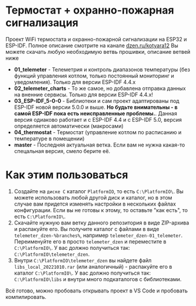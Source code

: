 # Термостат + охранно-пожарная сигнализация

Проект WiFi термостата и охранно-пожарной сигнализации на ESP32 и ESP-IDF. Полное описание смотрите на канале [dzen.ru/kotyara12](https://dzen.ru/kotyara12)
Вы можете скачать любую необходимую ветвь прошивки, описание ветвей ниже

- **01_telemeter** - Телеметрия и контроль диапазонов температуры (без функций управления котлом, только постоянный мониторинг и уведомления). Только для версии ESP-IDF 4.4.x
- **02_telemeter_charts** - То же самое, но добавлена отправка данных на вненние сервисы. Только для версии ESP-IDF 4.4.x!
- **03_ESP-IDF_5-0-0** - Библиотеки и сам проект адаптированы под ESP-IDF новой версии 5.0.0 и выше. **Но будьте внимательны - в самой ESP-IDF пока есть неисправленные проблемы.**. Данная версия одиаково работает и с ESP-IDF 4.4 и с ESP-IDF 5.0, версия определяется автоматически (макросами)
- **04_thermostat** - Термостат (управление котлом по расписанию и температуре в помещении)
- **master** - Последняя актуальная ветка. Если вам не нужна какая-то спецальная версия, смело берите её.


# Как этим пользоваться
1. Создайте на ```диске C``` каталог ```PlatformIO```, то есть ```C:\PlatformIO\```. Вы можете использовать любой другой диск и каталог, но в этом случае вам придется изменять настройки в нескольких файлах конфигурации. Если вы не готовы к этому, то оставьте "как есть", то есть ```C:\PlatformIO\```.
2. Скачайте нужную вам ветку данного репозитория в виде ZIP-архива и распакуйте его. Вы получите каталог с файлами в виде ```telemeter_dzen-%branches%```, например ```telemeter_dzen-01_telemeter```. Переименуйте его в просто ```telemeter_dzen``` и переместите в ```C:\PlatformIO\```. У вас должно получиться так: ```C:\PlatformIO\telemeter_dzen```.
3. Внутри ```C:\PlatformIO\telemeter_dzen``` вы найдете файл ```libs_local_20221010.rar``` (или аналогичный) - распакуйте его в каталог ```C:\PlatformIO\```. У вас должно получиться так: ```C:\PlatformIO\libs``` и внутри много подкаталогов с библиотеками.

Всё готово, можно пробовать открывать проект в VS Code и пробовать компилировать.
